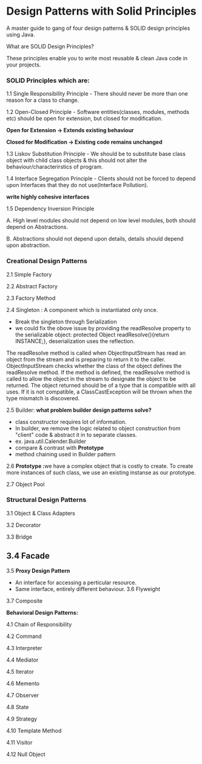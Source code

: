 # Design Patterns with Solid Principles

A master guide to gang of four design patterns &amp; SOLID design principles using Java.
<p>
What are SOLID Design Principles?

These principles enable you to write most reusable & clean Java code in your projects.

### SOLID Principles which are:

1.1 Single Responsibility Principle - There should never be more than one reason for a class to change.

1.2 Open-Closed Principle - Software entities(classes, modules, methods etc) should be open for extension, but closed for modification.

<b>Open for Extension -> Extends existing behaviour

Closed for Modification -> Existing code remains unchanged</b>

1.3 Liskov Substitution Principle - We should be to substitute base class object with child class objects & this should not alter the behaviour/characterirstics of program. 

1.4 Interface Segregation Principle - Clients should not be forced to depend upon Interfaces that they do not use(Interface Pollution).

<b>write highly cohesive interfaces</b>

1.5 Dependency Inversion Principle

<p>A. High level modules should not depend on low level modules, both should depend on Abstractions.</p>
<p>B. Abstractions should not depend upon details, details should depend upon abstraction.</p>
</p>

### Creational Design Patterns

2.1 Simple Factory

2.2 Abstract Factory

2.3 Factory Method

2.4 Singleton : A component which is instantiated only once.
* Break the singleton through Serialization
* we could fix the obove issue by providing the readResolve property to the serializable object: protected Object readResolve(){return INSTANCE;}, deserialization uses the reflection.
<p>The readResolve method is called when ObjectInputStream has read an object from the stream and is preparing to return it to the caller. ObjectInputStream checks whether the class of the object defines the readResolve method. If the method is defined, the readResolve method is called to allow the object in the stream to designate the object to be returned. The object returned should be of a type that is compatible with all uses. If it is not compatible, a ClassCastException will be thrown when the type mismatch is discovered.</p>

2.5 Builder: <b>what problem builder design patterns solve?</b>

* class constructor requires lot of information.
* In builder, we remove the logic related to object construction from "client" code & abstract it in to separate classes.
* ex. java.util.Calender.Builder
* compare & contrast with <b>Prototype</b>
* method chaining used in Builder pattern

2.6 <b>Prototype :</b>we have a complex object that is costly to create. To create more instances of such class, we use an existing instanse as our prototype. 

2.7 Object Pool

### Structural Design Patterns 

3.1 Object & Class Adapters

3.2 Decorator

3.3 Bridge

3.4 Facade
  - 

3.5 <b>Proxy Design Pattern</b>
  - An interface for accessing a perticular resource.
  - Same interface, entirely different behaviour.
3.6 Flyweight

3.7 Composite  

<b>Behavioral Design Patterns:</b>

4.1 Chain of Responsibility

4.2 Command

4.3 Interpreter

4.4 Mediator

4.5 Iterator

4.6 Memento

4.7 Observer

4.8 State

4.9 Strategy

4.10 Template Method

4.11 Visitor

4.12 Null Object
